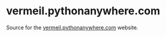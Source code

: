 # vermeil.pythonanywhere.com

Source for the [vermeil.pythonanywhere.com](https://vermeil.pythonanywhere.com) website.
